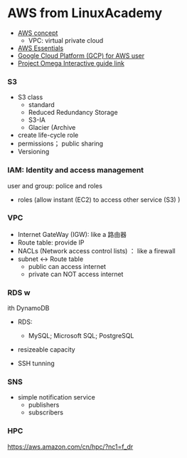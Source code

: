 ﻿


# AWS from LinuxAcademy
 * [AWS concept](https://www.youtube.com/watch?v=LKStwibxbR0&index=1&list=PLv2a_5pNAko2Jl4Ks7V428ttvy-Fj4NKU)
	 * VPC: virtual private cloud
 * [AWS Essentials](https://www.youtube.com/watch?v=BDBvHOaaKHo&list=PLv2a_5pNAko0Mijc6mnv04xeOut443Wnk)
 * [Google Cloud Platform (GCP) for AWS user](https://www.youtube.com/watch?v=IotvQOfdPnA&list=PLv2a_5pNAko1E-W-vjl9SSzDyOljP0-AX)
 * [Project Omega Interactive guide link](http://bit.ly/2guw5gY)




### S3 
* S3 class
	* standard
	* Reduced Redundancy Storage
	* S3-IA
	* Glacier (Archive
* create life-cycle role
* permissions； public sharing
* Versioning


### IAM: Identity and access management
user and group: police and roles
* roles (allow instant (EC2) to access other service (S3) )

### VPC
* Internet GateWay (IGW): like a 路由器
* Route table: provide IP
* NACLs (Network access control lists) ： like a firewall
* subnet <-> Route table
	* public can access internet
	* private can NOT access internet

### RDS w
ith DynamoDB
* RDS:
	* MySQL; Microsoft SQL; PostgreSQL 
* resizeable capacity

* SSH tunning

### SNS 
* simple notification service
	* publishers
	* subscribers

### HPC
https://aws.amazon.com/cn/hpc/?nc1=f_dr

